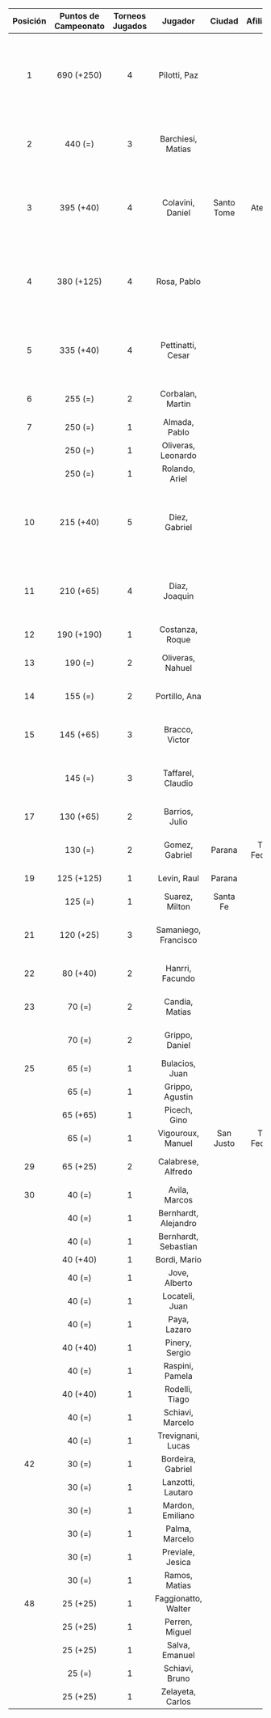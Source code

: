 |  Posición  |  Puntos de Campeonato  |  Torneos Jugados  |       Jugador        |   Ciudad   |  Afiliación  |                    Puntos sumados                    |
|:----------:|:----------------------:|:-----------------:|:--------------------:|:----------:|:------------:|:----------------------------------------------------:|
|     1      |       690 (+250)       |         4         |     Pilotti, Paz     |            |              |    250 (T05) + 190 (T04) + 125 (T03) + 125 (T02)     |
|     2      |        440 (=)         |         3         |  Barchiesi, Matias   |            |              |           250 (T01) + 125 (T03) + 65 (T02)           |
|     3      |       395 (+40)        |         4         |   Colavini, Daniel   | Santo Tome |   Atemeli    |     190 (T02) + 125 (T01) + 40 (T05) + 40 (T03)      |
|     4      |       380 (+125)       |         4         |     Rosa, Pablo      |            |              |     125 (T05) + 125 (T04) + 65 (T03) + 65 (T01)      |
|     5      |       335 (+40)        |         4         |  Pettinatti, Cesar   |            |              |      190 (T01) + 65 (T02) + 40 (T05) + 40 (T03)      |
|     6      |        255 (=)         |         2         |   Corbalan, Martin   |            |              |                 190 (T03) + 65 (T02)                 |
|     7      |        250 (=)         |         1         |    Almada, Pablo     |            |              |                      250 (T02)                       |
|            |        250 (=)         |         1         |  Oliveras, Leonardo  |            |              |                      250 (T04)                       |
|            |        250 (=)         |         1         |    Rolando, Ariel    |            |              |                      250 (T03)                       |
|     10     |       215 (+40)        |         5         |    Diez, Gabriel     |            |              | 65 (T04) + 40 (T05) + 40 (T02) + 40 (T01) + 30 (T03) |
|     11     |       210 (+65)        |         4         |    Diaz, Joaquin     |            |              |      65 (T05) + 65 (T04) + 40 (T03) + 40 (T01)       |
|     12     |       190 (+190)       |         1         |   Costanza, Roque    |            |              |                      190 (T05)                       |
|     13     |        190 (=)         |         2         |   Oliveras, Nahuel   |            |              |                 125 (T04) + 65 (T01)                 |
|     14     |        155 (=)         |         2         |    Portillo, Ana     |            |              |                 125 (T01) + 30 (T03)                 |
|     15     |       145 (+65)        |         3         |    Bracco, Victor    |            |              |            65 (T05) + 40 (T03) + 40 (T01)            |
|            |        145 (=)         |         3         |  Taffarel, Claudio   |            |              |            65 (T04) + 40 (T03) + 40 (T01)            |
|     17     |       130 (+65)        |         2         |    Barrios, Julio    |            |              |                 65 (T05) + 65 (T01)                  |
|            |        130 (=)         |         2         |    Gomez, Gabriel    |   Parana   | Tiro Federal |                 65 (T03) + 65 (T01)                  |
|     19     |       125 (+125)       |         1         |     Levin, Raul      |   Parana   |              |                      125 (T05)                       |
|            |        125 (=)         |         1         |    Suarez, Milton    |  Santa Fe  |              |                      125 (T02)                       |
|     21     |       120 (+25)        |         3         | Samaniego, Francisco |            |              |            65 (T04) + 30 (T03) + 25 (T05)            |
|     22     |        80 (+40)        |         2         |   Hanrri, Facundo    |            |              |                 40 (T05) + 40 (T04)                  |
|     23     |         70 (=)         |         2         |    Candia, Matias    |            |              |                 40 (T04) + 30 (T03)                  |
|            |         70 (=)         |         2         |    Grippo, Daniel    |            |              |                 40 (T02) + 30 (T03)                  |
|     25     |         65 (=)         |         1         |    Bulacios, Juan    |            |              |                       65 (T02)                       |
|            |         65 (=)         |         1         |   Grippo, Agustin    |            |              |                       65 (T03)                       |
|            |        65 (+65)        |         1         |     Picech, Gino     |            |              |                       65 (T05)                       |
|            |         65 (=)         |         1         |  Vigouroux, Manuel   | San Justo  | Tiro Federal |                       65 (T03)                       |
|     29     |        65 (+25)        |         2         |  Calabrese, Alfredo  |            |              |                 40 (T03) + 25 (T05)                  |
|     30     |         40 (=)         |         1         |    Avila, Marcos     |            |              |                       40 (T02)                       |
|            |         40 (=)         |         1         | Bernhardt, Alejandro |            |              |                       40 (T01)                       |
|            |         40 (=)         |         1         | Bernhardt, Sebastian |            |              |                       40 (T01)                       |
|            |        40 (+40)        |         1         |     Bordi, Mario     |            |              |                       40 (T05)                       |
|            |         40 (=)         |         1         |    Jove, Alberto     |            |              |                       40 (T03)                       |
|            |         40 (=)         |         1         |    Locateli, Juan    |            |              |                       40 (T04)                       |
|            |         40 (=)         |         1         |     Paya, Lazaro     |            |              |                       40 (T04)                       |
|            |        40 (+40)        |         1         |    Pinery, Sergio    |            |              |                       40 (T05)                       |
|            |         40 (=)         |         1         |   Raspini, Pamela    |            |              |                       40 (T03)                       |
|            |        40 (+40)        |         1         |    Rodelli, Tiago    |            |              |                       40 (T05)                       |
|            |         40 (=)         |         1         |   Schiavi, Marcelo   |            |              |                       40 (T01)                       |
|            |         40 (=)         |         1         |  Trevignani, Lucas   |            |              |                       40 (T02)                       |
|     42     |         30 (=)         |         1         |  Bordeira, Gabriel   |            |              |                       30 (T03)                       |
|            |         30 (=)         |         1         |  Lanzotti, Lautaro   |            |              |                       30 (T03)                       |
|            |         30 (=)         |         1         |   Mardon, Emiliano   |            |              |                       30 (T03)                       |
|            |         30 (=)         |         1         |    Palma, Marcelo    |            |              |                       30 (T03)                       |
|            |         30 (=)         |         1         |   Previale, Jesica   |            |              |                       30 (T03)                       |
|            |         30 (=)         |         1         |    Ramos, Matias     |            |              |                       30 (T03)                       |
|     48     |        25 (+25)        |         1         | Faggionatto, Walter  |            |              |                       25 (T05)                       |
|            |        25 (+25)        |         1         |    Perren, Miguel    |            |              |                       25 (T05)                       |
|            |        25 (+25)        |         1         |    Salva, Emanuel    |            |              |                       25 (T05)                       |
|            |         25 (=)         |         1         |    Schiavi, Bruno    |            |              |                       25 (T01)                       |
|            |        25 (+25)        |         1         |   Zelayeta, Carlos   |            |              |                       25 (T05)                       |